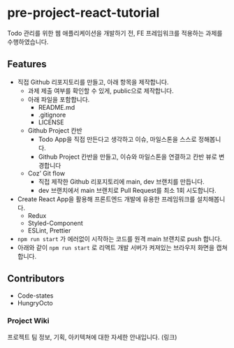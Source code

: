 # pre-project-react-tutorial

Todo 관리를 위한 웹 애플리케이션을 개발하기 전, FE 프레임워크를 적용하는 과제를 수행하였습니다.

## Features

- 직접 Github 리포지토리를 만들고, 아래 항목을 제작합니다.
  - 과제 제출 여부를 확인할 수 있게, public으로 제작합니다.
  - 아래 파일을 포함합니다.
    - README.md
    - .gitignore
    - LICENSE
  - Github Project 칸반
    - Todo App을 직접 만든다고 생각하고 이슈, 마일스톤을 스스로 정해봅니다.
    - Github Project 칸반을 만들고, 이슈와 마일스톤을 연결하고 칸반 뷰로 변경합니다
  - Coz’ Git flow
    - 직접 제작한 Github 리포지토리에 main, dev 브랜치를 만듭니다.
    - dev 브랜치에서 main 브랜치로 Pull Request를 최소 1회 시도합니다.
- Create React App을 활용해 프론트엔드 개발에 유용한 프레임워크를 설치해봅니다.
  - Redux
  - Styled-Component
  - ESLint, Prettier
- `npm run start` 가 에러없이 시작하는 코드를 원격 main 브랜치로 push 합니다.
- 아래와 같이 `npm run start` 로 리액트 개발 서버가 켜져있는 브라우저 화면을 캡쳐합니다.

## Contributors

- Code-states
- HungryOcto

### Project Wiki

프로젝트 팀 정보, 기획, 아키텍쳐에 대한 자세한 안내입니다.
(링크)

